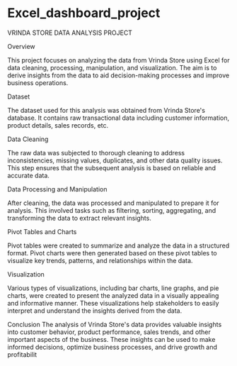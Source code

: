 # Excel_dashboard_project
VRINDA STORE DATA ANALYSIS PROJECT

Overview

This project focuses on analyzing the data from Vrinda Store using Excel for data cleaning, processing, manipulation, and visualization. The aim is to derive insights from the data to aid decision-making processes and improve business operations.

Dataset

The dataset used for this analysis was obtained from Vrinda Store's database. It contains raw transactional data including customer information, product details, sales records, etc.

Data Cleaning

The raw data was subjected to thorough cleaning to address inconsistencies, missing values, duplicates, and other data quality issues. This step ensures that the subsequent analysis is based on reliable and accurate data.

Data Processing and Manipulation

After cleaning, the data was processed and manipulated to prepare it for analysis. This involved tasks such as filtering, sorting, aggregating, and transforming the data to extract relevant insights.

Pivot Tables and Charts

Pivot tables were created to summarize and analyze the data in a structured format. Pivot charts were then generated based on these pivot tables to visualize key trends, patterns, and relationships within the data.

Visualization

Various types of visualizations, including bar charts, line graphs, and pie charts, were created to present the analyzed data in a visually appealing and informative manner. These visualizations help stakeholders to easily interpret and understand the insights derived from the data.

Conclusion
The analysis of Vrinda Store's data provides valuable insights into customer behavior, product performance, sales trends, and other important aspects of the business. These insights can be used to make informed decisions, optimize business processes, and drive growth and profitabilit
